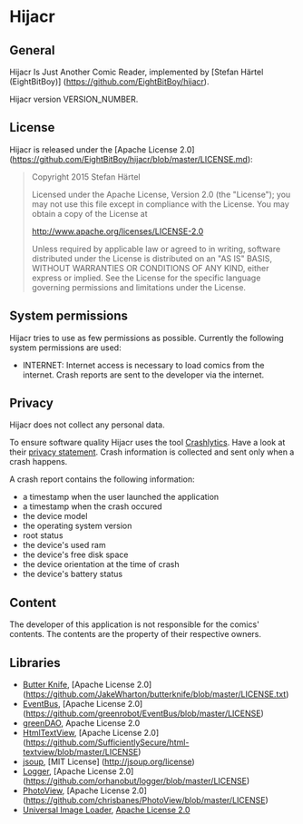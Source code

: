 # Hijacr

## General

Hijacr Is Just Another Comic Reader, implemented by [Stefan Härtel (EightBitBoy)]
(https://github.com/EightBitBoy/hijacr).

Hijacr version VERSION_NUMBER.

## License

Hijacr is released under the [Apache License 2.0]
(https://github.com/EightBitBoy/hijacr/blob/master/LICENSE.md):

>Copyright 2015 Stefan Härtel
>
>Licensed under the Apache License, Version 2.0 (the "License");
>you may not use this file except in compliance with the License.
>You may obtain a copy of the License at
>
>http://www.apache.org/licenses/LICENSE-2.0
>
>Unless required by applicable law or agreed to in writing, software
>distributed under the License is distributed on an "AS IS" BASIS,
>WITHOUT WARRANTIES OR CONDITIONS OF ANY KIND, either express or implied.
>See the License for the specific language governing permissions and
>limitations under the License.

## System permissions

Hijacr tries to use as few permissions as possible.
Currently the following system permissions are used:

- INTERNET: Internet access is necessary to load comics from the internet. Crash reports are sent to the developer via the internet.

## Privacy
Hijacr does not collect any personal data.

To ensure software quality Hijacr uses the tool [Crashlytics](https://get.fabric.io/crashlytics). Have a look at their [privacy statement](https://get.fabric.io/crashlytics#Privacy). Crash information is collected and sent only when a crash happens.

A crash report contains the following information:

- a timestamp when the user launched the application
- a timestamp when the crash occured
- the device model
- the operating system version
- root status
- the device's used ram
- the device's free disk space
- the device orientation at the time of crash
- the device's battery status

## Content

The developer of this application is not responsible for the comics' contents. The contents are the
property of their respective owners.

## Libraries

- [Butter Knife](https://github.com/JakeWharton/butterknife), [Apache License 2.0]
(https://github.com/JakeWharton/butterknife/blob/master/LICENSE.txt)
- [EventBus](https://github.com/greenrobot/EventBus), [Apache License 2.0]
(https://github.com/greenrobot/EventBus/blob/master/LICENSE)
- [greenDAO](https://github.com/greenrobot/greenDAO), Apache License 2.0
- [HtmlTextView](https://github.com/sufficientlysecure/html-textview), [Apache License 2.0]
(https://github.com/SufficientlySecure/html-textview/blob/master/LICENSE)
- [jsoup](https://github.com/jhy/jsoup/), [MIT License]
(http://jsoup.org/license)
- [Logger](https://github.com/orhanobut/logger), [Apache License 2.0]
(https://github.com/orhanobut/logger/blob/master/LICENSE)
- [PhotoView](https://github.com/chrisbanes/PhotoView), [Apache License 2.0]
(https://github.com/chrisbanes/PhotoView/blob/master/LICENSE)
- [Universal Image Loader](https://github.com/nostra13/Android-Universal-Image-Loader),
[Apache License 2.0](https://github.com/nostra13/Android-Universal-Image-Loader/blob/master/LICENSE)